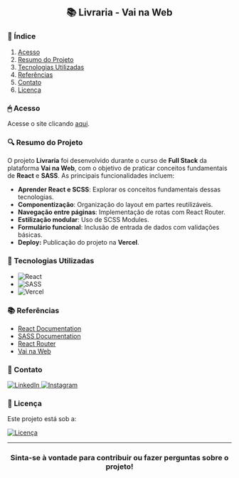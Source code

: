 <div align="center">
  <h2>📚 Livraria - Vai na Web</h2>
</div>

### 📖 Índice

1. [Acesso](#-acesso)
2. [Resumo do Projeto](#-resumo-do-projeto)
3. [Tecnologias Utilizadas](#-tecnologias-utilizadas)
4. [Referências](#-referencias)
5. [Contato](#-contato)
6. [Licença](#-licenca)

### 🖱 Acesso

Acesse o site clicando [aqui](https://vainaweblivraria.vercel.app/).

### 🔍 Resumo do Projeto

O projeto **Livraria** foi desenvolvido durante o curso de **Full Stack** da plataforma **Vai na Web**, com o objetivo de praticar conceitos fundamentais de **React** e **SASS**. As principais funcionalidades incluem:

- **Aprender React e SCSS**: Explorar os conceitos fundamentais dessas tecnologias.
- **Componentização**: Organização do layout em partes reutilizáveis.
- **Navegação entre páginas**: Implementação de rotas com React Router.
- **Estilização modular**: Uso de SCSS Modules.
- **Formulário funcional**: Inclusão de entrada de dados com validações básicas.
- **Deploy:** Publicação do projeto na **Vercel**.

### 🎯 Tecnologias Utilizadas

- ![React](https://img.shields.io/badge/React-18.0-blue)
- ![SASS](https://img.shields.io/badge/SASS-1.81-pink)
- ![Vercel](https://img.shields.io/badge/Deploy-Vercel-black)

### 📚 Referências

- [React Documentation](https://react.dev/)
- [SASS Documentation](https://sass-lang.com/documentation)
- [React Router](https://reactrouter.com/en/main)
- [Vai na Web](https://www.instagram.com/vainaweb/)

### 📱 Contato

<p>
  <a href="https://www.linkedin.com/in/thallismatos/" target="_blank">
    <img src="https://img.shields.io/badge/-linkedin-0077b5?style=for-the-badge&logo=linkedin" alt="LinkedIn">
  </a>
  <a href="https://www.instagram.com/thallis.matos_/">
    <img src="https://img.shields.io/badge/-instagram-8a3ab9?style=for-the-badge&logo=instagram&logoColor=ffffff" alt="Instagram">
  </a>
</p>


### 📜 Licença

Este projeto está sob a:

[![Licença](https://img.shields.io/badge/license-MIT-green)](LICENSE)

---

<h3 align="center">Sinta-se à vontade para contribuir ou fazer perguntas sobre o projeto!</h3>